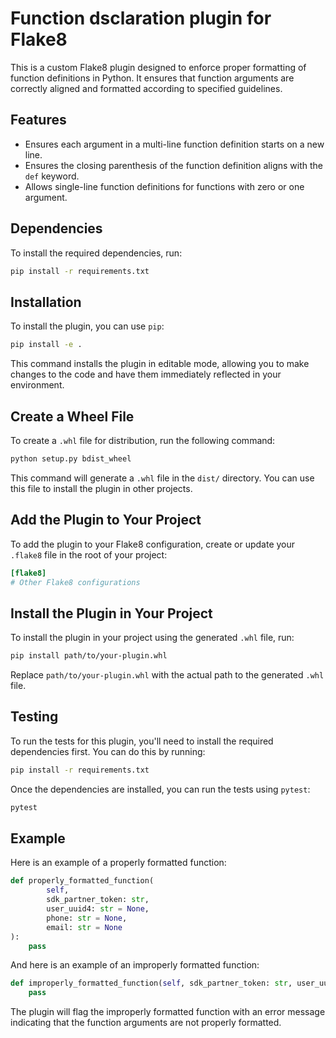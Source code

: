 # Function dsclaration plugin for Flake8

This is a custom Flake8 plugin designed to enforce proper formatting of function definitions in Python. It ensures that function arguments are correctly aligned and formatted according to specified guidelines.

## Features

- Ensures each argument in a multi-line function definition starts on a new line.
- Ensures the closing parenthesis of the function definition aligns with the `def` keyword.
- Allows single-line function definitions for functions with zero or one argument.

## Dependencies

To install the required dependencies, run:

```sh
pip install -r requirements.txt
```

## Installation

To install the plugin, you can use `pip`:

```sh
pip install -e .
```

This command installs the plugin in editable mode, allowing you to make changes to the code and have them immediately reflected in your environment.

## Create a Wheel File

To create a `.whl` file for distribution, run the following command:

```sh
python setup.py bdist_wheel
```

This command will generate a `.whl` file in the `dist/` directory. You can use this file to install the plugin in other projects.

## Add the Plugin to Your Project

To add the plugin to your Flake8 configuration, create or update your `.flake8` file in the root of your project:

```ini
[flake8]
# Other Flake8 configurations
```

## Install the Plugin in Your Project

To install the plugin in your project using the generated `.whl` file, run:

```sh
pip install path/to/your-plugin.whl
```

Replace `path/to/your-plugin.whl` with the actual path to the generated `.whl` file.

## Testing

To run the tests for this plugin, you'll need to install the required dependencies first. You can do this by running:

```sh
pip install -r requirements.txt
```

Once the dependencies are installed, you can run the tests using `pytest`:

```sh
pytest
```

## Example

Here is an example of a properly formatted function:

```python
def properly_formatted_function(
        self,
        sdk_partner_token: str,
        user_uuid4: str = None,
        phone: str = None,
        email: str = None
):
    pass
```

And here is an example of an improperly formatted function:

```python
def improperly_formatted_function(self, sdk_partner_token: str, user_uuid4: str = None, phone: str = None, email: str = None):
    pass
```

The plugin will flag the improperly formatted function with an error message indicating that the function arguments are not properly formatted.
